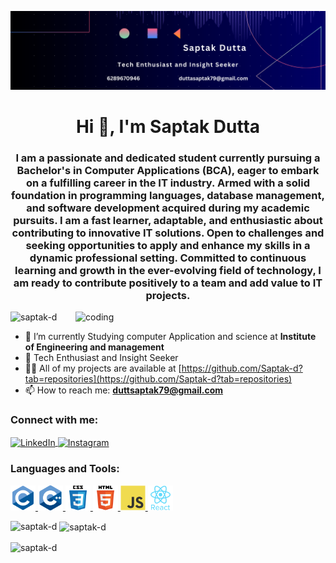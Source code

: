 ![logo](https://github.com/Saptak-d/Saptak-d/blob/main/Black%20Technology%20LinkedIn%20Banner%20(1).png)

<h1 align="center">Hi 👋, I'm Saptak Dutta</h1>
<h3 align="center">I am a passionate and dedicated student currently pursuing a Bachelor's in Computer Applications (BCA), eager to embark on a fulfilling career in the IT industry. Armed with a solid foundation in programming languages, database management, and software development acquired during my academic pursuits. I am a fast learner, adaptable, and enthusiastic about contributing to innovative IT solutions. Open to challenges and seeking opportunities to apply and enhance my skills in a dynamic professional setting. Committed to continuous learning and growth in the ever-evolving field of technology, I am ready to contribute positively to a team and add value to IT projects.</h3>
<img align="right" alt="coding" width="400" src="https://miro.medium.com/v2/resize:fit:828/format:webp/1*zsYhj2_adfK-bSkljqol2A.jpeg">

<p align="left"> <img src="https://komarev.com/ghpvc/?username=saptak-d&label=Profile%20views&color=0e75b6&style=flat" alt="saptak-d" /> </p>

- 🔭 I’m currently Studying computer Application and science at **Institute of Engineering and management**
- 🌱 Tech Enthusiast and Insight Seeker
- 👨‍💻 All of my projects are available at [https://github.com/Saptak-d?tab=repositories](https://github.com/Saptak-d?tab=repositories)
- 📫 How to reach me: **duttsaptak79@gmail.com**

<h3 align="left">Connect with me:</h3>
<p align="left">
  <!-- Corrected LinkedIn and Instagram links -->
  <a href="https://linkedin.com/in/saptak-dutta" target="blank">
    <img align="center" src="https://raw.githubusercontent.com/rahuldkjain/github-profile-readme-generator/master/src/images/icons/Social/linked-in-alt.svg" alt="LinkedIn" height="30" width="40" />
  </a>
  <a href="https://www.instagram.com/_.d_sap._" target="blank">
    <img align="center" src="https://raw.githubusercontent.com/rahuldkjain/github-profile-readme-generator/master/src/images/icons/Social/instagram.svg" alt="Instagram" height="30" width="40" />
  </a>
</p>

<h3 align="left">Languages and Tools:</h3>
<p align="left"> 
  <a href="https://www.cprogramming.com/" target="_blank" rel="noreferrer">
    <img src="https://raw.githubusercontent.com/devicons/devicon/master/icons/c/c-original.svg" alt="c" width="40" height="40"/>
  </a> 
  <a href="https://www.w3schools.com/cpp/" target="_blank" rel="noreferrer">
    <img src="https://raw.githubusercontent.com/devicons/devicon/master/icons/cplusplus/cplusplus-original.svg" alt="cplusplus" width="40" height="40"/>
  </a> 
  <a href="https://www.w3schools.com/css/" target="_blank" rel="noreferrer">
    <img src="https://raw.githubusercontent.com/devicons/devicon/master/icons/css3/css3-original-wordmark.svg" alt="css3" width="40" height="40"/>
  </a> 
  <a href="https://www.w3.org/html/" target="_blank" rel="noreferrer">
    <img src="https://raw.githubusercontent.com/devicons/devicon/master/icons/html5/html5-original-wordmark.svg" alt="html5" width="40" height="40"/>
  </a> 
  <a href="https://developer.mozilla.org/en-US/docs/Web/JavaScript" target="_blank" rel="noreferrer">
    <img src="https://raw.githubusercontent.com/devicons/devicon/master/icons/javascript/javascript-original.svg" alt="javascript" width="40" height="40"/>
  </a> 
  <a href="https://reactjs.org/" target="_blank" rel="noreferrer">
    <img src="https://raw.githubusercontent.com/devicons/devicon/master/icons/react/react-original-wordmark.svg" alt="react" width="40" height="40"/>
  </a>
</p>

<p><img align="left" src="https://github-readme-stats.vercel.app/api/top-langs?username=saptak-d&show_icons=true&locale=en&layout=compact" alt="saptak-d" /></p>

<p>&nbsp;<img align="center" src="https://github-readme-stats.vercel.app/api?username=saptak-d&show_icons=true&locale=en" alt="saptak-d" /></p>

<p><img align="center" src="https://github-readme-streak-stats.herokuapp.com/?user=saptak-d&" alt="saptak-d" /></p>

